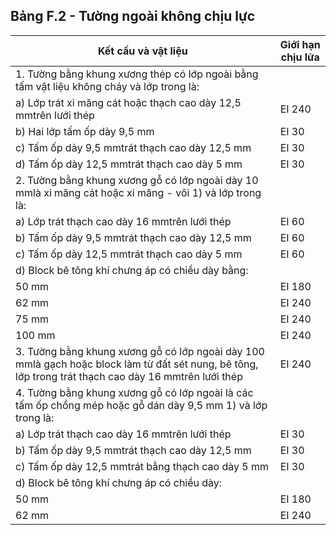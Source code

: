 ## Bảng F.2 - Tường ngoài không chịu lực

| Kết cấu và vật liệu                                                                                                                                   | Giới hạn chịu lửa   |
|-------------------------------------------------------------------------------------------------------------------------------------------------------|---------------------|
| 1. Tường bằng khung xương thép có lớp ngoài bằng tấm vật liệu không cháy và lớp trong là:                                                             |                     |
| a) Lớp trát xi măng cát hoặc thạch cao dày 12,5 mmtrên lưới thép                                                                                      | EI 240              |
| b) Hai lớp tấm ốp dày 9,5 mm                                                                                                                          | EI 30               |
| c) Tấm ốp dày 9,5 mmtrát thạch cao dày 12,5 mm                                                                                                        | EI 30               |
| d) Tấm ốp dày 12,5 mmtrát thạch cao dày 5 mm                                                                                                          | EI 30               |
| 2. Tường bằng khung xương gỗ có lớp ngoài dày 10 mmlà xi măng cát hoặc xi măng - vôi 1) và lớp trong là:                                              |                     |
| a) Lớp trát thạch cao dày 16 mmtrên lưới thép                                                                                                         | EI 60               |
| b) Tấm ốp dày 9,5 mmtrát thạch cao dày 12,5 mm                                                                                                        | EI 60               |
| c) Tấm ốp dày 12,5 mmtrát thạch cao dày 5 mm                                                                                                          | EI 60               |
| d) Block bê tông khí chưng áp có chiều dày bằng:                                                                                                      |                     |
| 50 mm                                                                                                                                                 | EI 180              |
| 62 mm                                                                                                                                                 | EI 240              |
| 75 mm                                                                                                                                                 | EI 240              |
| 100 mm                                                                                                                                                | EI 240              |
| 3. Tường bằng khung xương gỗ có lớp ngoài dày 100 mmlà gạch hoặc block làm từ đất sét nung, bê tông, lớp trong trát thạch cao dày 16 mmtrên lưới thép | EI 240              |
| 4. Tường bằng khung xương gỗ có lớp ngoài là các tấm ốp chồng mép hoặc gỗ dán dày 9,5 mm 1) và lớp trong là:                                          |                     |
| a) Lớp trát thạch cao dày 16 mmtrên lưới thép                                                                                                         | EI 30               |
| b) Tấm ốp dày 9,5 mmtrát thạch cao dày 12,5 mm                                                                                                        | EI 30               |
| c) Tấm ốp dày 12,5 mmtrát bằng thạch cao dày 5 mm                                                                                                     | EI 30               |
| d) Block bê tông khí chưng áp có chiều dày:                                                                                                           |                     |
| 50 mm                                                                                                                                                 | EI 180              |
| 62 mm                                                                                                                                                 | EI 240              |